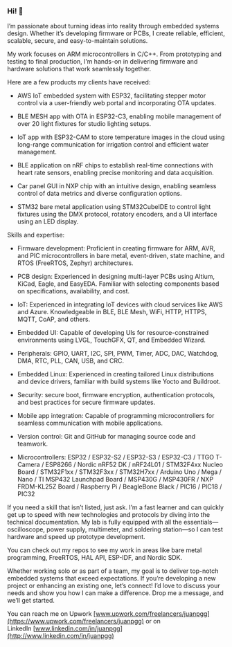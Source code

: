 ### Hi! 👋

I’m passionate about turning ideas into reality through embedded systems design. Whether it’s developing firmware or PCBs, I create reliable, efficient, scalable, secure, and easy-to-maintain solutions.

My work focuses on ARM microcontrollers in C/C++. From prototyping and testing to final production, I’m hands-on in delivering firmware and hardware solutions that work seamlessly together.

Here are a few products my clients have received:
- AWS IoT embedded system with ESP32, facilitating stepper motor control via a user-friendly web portal and incorporating OTA updates.

- BLE MESH app with OTA in ESP32-C3, enabling mobile management of over 20 light fixtures for studio lighting setups.

- IoT app with ESP32-CAM to store temperature images in the cloud using long-range communication for irrigation control and efficient water management.

- BLE application on nRF chips to establish real-time connections with heart rate sensors, enabling precise monitoring and data acquisition.

- Car panel GUI in NXP chip with an intuitive design, enabling seamless control of data metrics and diverse configuration options.

- STM32 bare metal application using STM32CubeIDE to control light fixtures using the DMX protocol, rotatory encoders, and a UI interface using an LED display.

Skills and expertise:
- Firmware development: Proficient in creating firmware for ARM, AVR, and PIC microcontrollers in bare metal, event-driven, state machine, and RTOS (FreeRTOS, Zephyr) architectures.

- PCB design: Experienced in designing multi-layer PCBs using Altium, KiCad, Eagle, and EasyEDA. Familiar with selecting components based on specifications, availability, and cost.

- IoT: Experienced in integrating IoT devices with cloud services like AWS and Azure. Knowledgeable in BLE, BLE Mesh, WiFi, HTTP, HTTPS, MQTT, CoAP, and others.

- Embedded UI: Capable of developing UIs for resource-constrained environments using LVGL, TouchGFX, QT, and Embedded Wizard.

- Peripherals: GPIO, UART, I2C, SPI, PWM, Timer, ADC, DAC, Watchdog, DMA, RTC, PLL, CAN, USB, and CRC.

- Embedded Linux: Experienced in creating tailored Linux distributions and device drivers, familiar with build systems like Yocto and Buildroot.

- Security: secure boot, firmware encryption, authentication protocols, and best practices for secure firmware updates.

- Mobile app integration: Capable of programming microcontrollers for seamless communication with mobile applications.

- Version control: Git and GitHub for managing source code and teamwork.

- Microcontrollers: ESP32 / ESP32-S2 / ESP32-S3 / ESP32-C3 / TTGO T-Camera / ESP8266 / Nordic nRF52 DK / nRF24L01 / STM32F4xx Nucleo Board / STM32F1xx / STM32F3xx / STM32H7xx / Arduino Uno / Mega / Nano / TI MSP432 Launchpad Board / MSP430G / MSP430FR / NXP FRDM-KL25Z Board / Raspberry Pi / BeagleBone Black / PIC16 / PIC18 / PIC32

If you need a skill that isn’t listed, just ask. I’m a fast learner and can quickly get up to speed with new technologies and protocols by diving into the technical documentation. My lab is fully equipped with all the essentials—oscilloscope, power supply, multimeter, and soldering station—so I can test hardware and speed up prototype development.

You can check out my repos to see my work in areas like bare metal programming, FreeRTOS, HAL API, ESP-IDF, and Nordic SDK.

Whether working solo or as part of a team, my goal is to deliver top-notch embedded systems that exceed expectations. If you’re developing a new project or enhancing an existing one, let’s connect! I’d love to discuss your needs and show you how I can make a difference. Drop me a message, and we’ll get started.

You can reach me on Upwork [www.upwork.com/freelancers/juanpgg](https://www.upwork.com/freelancers/juanpgg) or on LinkedIn [www.linkedin.com/in/juanpgg](http://www.linkedin.com/in/juanpgg)
